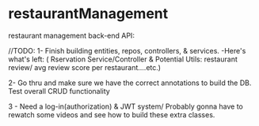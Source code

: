 # restaurantManagement
restaurant management back-end API:

//TODO:
1- Finish building entities, repos, controllers, & services. 
  -Here's what's left: ( Rservation Service/Controller & Potential Utils: restaurant review/ avg review score per restaurant....etc.)
  
2- Go thru and make sure we have the correct annotations to build the DB. Test overall CRUD functionality

3 - Need a log-in(authorization) & JWT system/ Probably gonna have to rewatch some videos and see how to build these extra classes.

